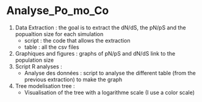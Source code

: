 # Analyse_Po_mo_Co
1. Data Extraction : the goal is to extract the dN/dS, the pN/pS and the popualtion size for each simulation
   - script : the code that allows the extraction
   - table : all the csv files
2. Graphiques and figures : graphs of pN/pS and dN/dS link to the population size
3. Script R analyses :
   - Analyse des données : script to analyse the different table (from the previous extraction) to make the graph
4. Tree modelisation tree :
   - Visualisation of the tree with a logarithme scale (I use a color scale)
